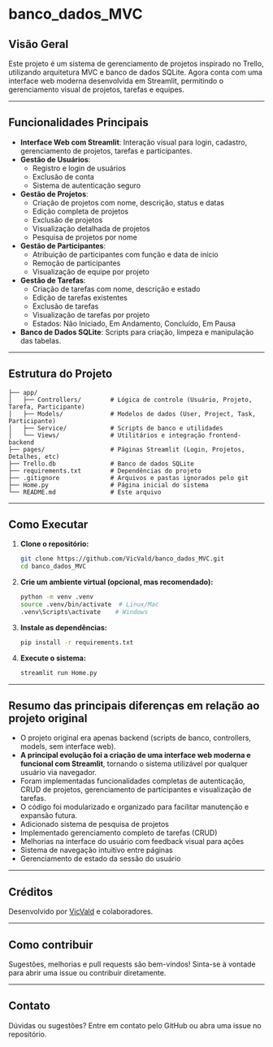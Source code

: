 # banco_dados_MVC

## Visão Geral

Este projeto é um sistema de gerenciamento de projetos inspirado no Trello, utilizando arquitetura MVC e banco de dados SQLite. Agora conta com uma interface web moderna desenvolvida em Streamlit, permitindo o gerenciamento visual de projetos, tarefas e equipes.

---

## Funcionalidades Principais

- **Interface Web com Streamlit**: Interação visual para login, cadastro, gerenciamento de projetos, tarefas e participantes.
- **Gestão de Usuários**: 
  - Registro e login de usuários
  - Exclusão de conta
  - Sistema de autenticação seguro
- **Gestão de Projetos**: 
  - Criação de projetos com nome, descrição, status e datas
  - Edição completa de projetos
  - Exclusão de projetos
  - Visualização detalhada de projetos
  - Pesquisa de projetos por nome
- **Gestão de Participantes**: 
  - Atribuição de participantes com função e data de início
  - Remoção de participantes
  - Visualização de equipe por projeto
- **Gestão de Tarefas**: 
  - Criação de tarefas com nome, descrição e estado
  - Edição de tarefas existentes
  - Exclusão de tarefas
  - Visualização de tarefas por projeto
  - Estados: Não Iniciado, Em Andamento, Concluído, Em Pausa
- **Banco de Dados SQLite**: Scripts para criação, limpeza e manipulação das tabelas.

---

## Estrutura do Projeto

```
├── app/
│   ├── Controllers/        # Lógica de controle (Usuário, Projeto, Tarefa, Participante)
│   ├── Models/             # Modelos de dados (User, Project, Task, Participante)
│   ├── Service/            # Scripts de banco e utilidades
│   └── Views/              # Utilitários e integração frontend-backend
├── pages/                  # Páginas Streamlit (Login, Projetos, Detalhes, etc)
├── Trello.db               # Banco de dados SQLite
├── requirements.txt        # Dependências do projeto
├── .gitignore              # Arquivos e pastas ignorados pelo git
├── Home.py                 # Página inicial do sistema
└── README.md               # Este arquivo
```

---

## Como Executar

1. **Clone o repositório:**
   ```bash
   git clone https://github.com/VicVald/banco_dados_MVC.git
   cd banco_dados_MVC
   ```
2. **Crie um ambiente virtual (opcional, mas recomendado):**
   ```bash
   python -m venv .venv
   source .venv/bin/activate  # Linux/Mac
   .venv\Scripts\activate    # Windows
   ```
3. **Instale as dependências:**
   ```bash
   pip install -r requirements.txt
   ```
4. **Execute o sistema:**
   ```bash
   streamlit run Home.py
   ```

---

## Resumo das principais diferenças em relação ao projeto original

- O projeto original era apenas backend (scripts de banco, controllers, models, sem interface web).
- **A principal evolução foi a criação de uma interface web moderna e funcional com Streamlit**, tornando o sistema utilizável por qualquer usuário via navegador.
- Foram implementadas funcionalidades completas de autenticação, CRUD de projetos, gerenciamento de participantes e visualização de tarefas.
- O código foi modularizado e organizado para facilitar manutenção e expansão futura.
- Adicionado sistema de pesquisa de projetos
- Implementado gerenciamento completo de tarefas (CRUD)
- Melhorias na interface do usuário com feedback visual para ações
- Sistema de navegação intuitivo entre páginas
- Gerenciamento de estado da sessão do usuário

---

## Créditos

Desenvolvido por [VicVald](https://github.com/VicVald) e colaboradores.

---

## Como contribuir

Sugestões, melhorias e pull requests são bem-vindos! Sinta-se à vontade para abrir uma issue ou contribuir diretamente.

---

## Contato

Dúvidas ou sugestões? Entre em contato pelo GitHub ou abra uma issue no repositório.
